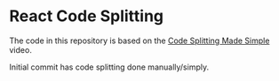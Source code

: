 # React Code Splitting

The code in this repository is based on the
[Code Splitting Made Simple](https://youtu.be/7kNLXE0hixM)
video.

Initial commit has code splitting done manually/simply.
